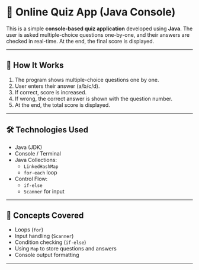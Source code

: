 # 📝 Online Quiz App (Java Console)

This is a simple **console-based quiz application** developed using **Java**. The user is asked multiple-choice questions one-by-one, and their answers are checked in real-time. At the end, the final score is displayed.

---

## 🚀 How It Works

1. The program shows multiple-choice questions one by one.
2. User enters their answer (a/b/c/d).
3. If correct, score is increased.
4. If wrong, the correct answer is shown with the question number.
5. At the end, the total score is displayed.

---

## 🛠 Technologies Used

- Java (JDK)
- Console / Terminal
- Java Collections:
  - `LinkedHashMap`
  - `for-each` loop
- Control Flow:
  - `if-else`
  - `Scanner` for input

---

## 🎯 Concepts Covered

- Loops (`for`)
- Input handling (`Scanner`)
- Condition checking (`if-else`)
- Using `Map` to store questions and answers
- Console output formatting

---



